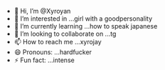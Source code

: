 - 👋 Hi, I’m @Xyroyan
- 👀 I’m interested in ...girl with a goodpersonality
- 🌱 I’m currently learning ...how to speak japanese
- 💞️ I’m looking to collaborate on ...tg
- 📫 How to reach me ...xyrojay
- 😄 Pronouns: ...hardfucker
- ⚡ Fun fact: ...intense

<!---
Xyroyan/Xyroyan is a ✨ special ✨ repository because its `README.md` (this file) appears on your GitHub profile.
You can click the Preview link to take a look at your changes.
--->
